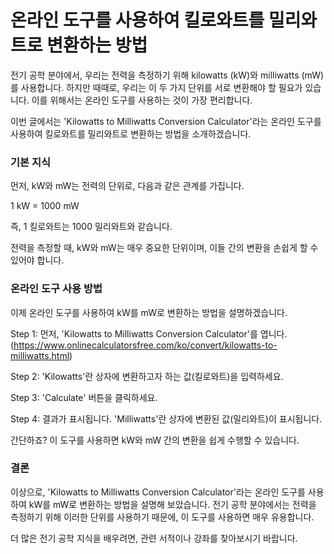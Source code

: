 온라인 도구를 사용하여 킬로와트를 밀리와트로 변환하는 방법
================================

전기 공학 분야에서, 우리는 전력을 측정하기 위해 kilowatts (kW)와 milliwatts (mW)를 사용합니다. 하지만 때때로, 우리는 이 두 가지 단위를 서로 변환해야 할 필요가 있습니다. 이를 위해서는 온라인 도구를 사용하는 것이 가장 편리합니다.

이번 글에서는 'Kilowatts to Milliwatts Conversion Calculator'라는 온라인 도구를 사용하여 킬로와트를 밀리와트로 변환하는 방법을 소개하겠습니다.

### 기본 지식

먼저, kW와 mW는 전력의 단위로, 다음과 같은 관계를 가집니다.

1 kW = 1000 mW

즉, 1 킬로와트는 1000 밀리와트와 같습니다.

전력을 측정할 때, kW와 mW는 매우 중요한 단위이며, 이들 간의 변환을 손쉽게 할 수 있어야 합니다.

### 온라인 도구 사용 방법

이제 온라인 도구를 사용하여 kW를 mW로 변환하는 방법을 설명하겠습니다.

Step 1: 먼저, 'Kilowatts to Milliwatts Conversion Calculator'를 엽니다. (<https://www.onlinecalculatorsfree.com/ko/convert/kilowatts-to-milliwatts.html>)

Step 2: 'Kilowatts'란 상자에 변환하고자 하는 값(킬로와트)을 입력하세요.

Step 3: 'Calculate' 버튼을 클릭하세요.

Step 4: 결과가 표시됩니다. 'Milliwatts'란 상자에 변환된 값(밀리와트)이 표시됩니다.

간단하죠? 이 도구를 사용하면 kW와 mW 간의 변환을 쉽게 수행할 수 있습니다.

### 결론

이상으로, 'Kilowatts to Milliwatts Conversion Calculator'라는 온라인 도구를 사용하여 kW를 mW로 변환하는 방법을 설명해 보았습니다. 전기 공학 분야에서는 전력을 측정하기 위해 이러한 단위를 사용하기 때문에, 이 도구를 사용하면 매우 유용합니다.

더 많은 전기 공학 지식을 배우려면, 관련 서적이나 강좌를 찾아보시기 바랍니다.